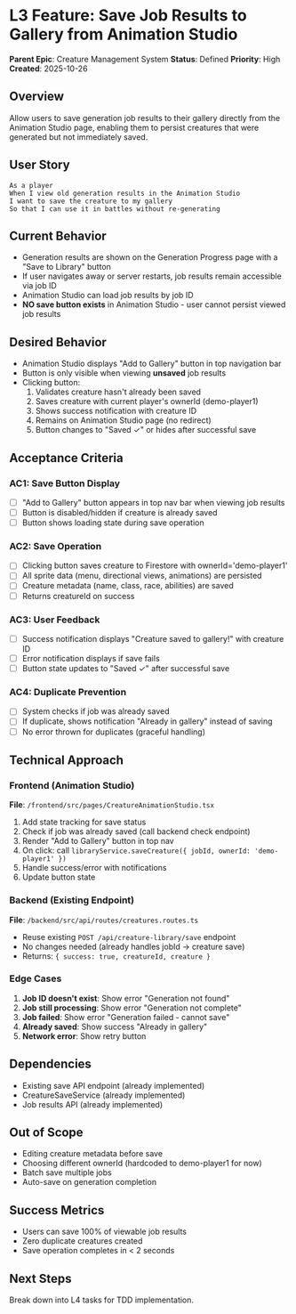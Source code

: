 # L3 Feature: Save Job Results to Gallery from Animation Studio

**Parent Epic**: Creature Management System
**Status**: Defined
**Priority**: High
**Created**: 2025-10-26

## Overview

Allow users to save generation job results to their gallery directly from the Animation Studio page, enabling them to persist creatures that were generated but not immediately saved.

## User Story

```
As a player
When I view old generation results in the Animation Studio
I want to save the creature to my gallery
So that I can use it in battles without re-generating
```

## Current Behavior

- Generation results are shown on the Generation Progress page with a "Save to Library" button
- If user navigates away or server restarts, job results remain accessible via job ID
- Animation Studio can load job results by job ID
- **NO save button exists** in Animation Studio - user cannot persist viewed job results

## Desired Behavior

- Animation Studio displays "Add to Gallery" button in top navigation bar
- Button is only visible when viewing **unsaved** job results
- Clicking button:
  1. Validates creature hasn't already been saved
  2. Saves creature with current player's ownerId (demo-player1)
  3. Shows success notification with creature ID
  4. Remains on Animation Studio page (no redirect)
  5. Button changes to "Saved ✓" or hides after successful save

## Acceptance Criteria

### AC1: Save Button Display
- [ ] "Add to Gallery" button appears in top nav bar when viewing job results
- [ ] Button is disabled/hidden if creature is already saved
- [ ] Button shows loading state during save operation

### AC2: Save Operation
- [ ] Clicking button saves creature to Firestore with ownerId='demo-player1'
- [ ] All sprite data (menu, directional views, animations) are persisted
- [ ] Creature metadata (name, class, race, abilities) are saved
- [ ] Returns creatureId on success

### AC3: User Feedback
- [ ] Success notification displays "Creature saved to gallery!" with creature ID
- [ ] Error notification displays if save fails
- [ ] Button state updates to "Saved ✓" after successful save

### AC4: Duplicate Prevention
- [ ] System checks if job was already saved
- [ ] If duplicate, shows notification "Already in gallery" instead of saving
- [ ] No error thrown for duplicates (graceful handling)

## Technical Approach

### Frontend (Animation Studio)

**File**: `/frontend/src/pages/CreatureAnimationStudio.tsx`

1. Add state tracking for save status
2. Check if job was already saved (call backend check endpoint)
3. Render "Add to Gallery" button in top nav
4. On click: call `libraryService.saveCreature({ jobId, ownerId: 'demo-player1' })`
5. Handle success/error with notifications
6. Update button state

### Backend (Existing Endpoint)

**File**: `/backend/src/api/routes/creatures.routes.ts`

- Reuse existing `POST /api/creature-library/save` endpoint
- No changes needed (already handles jobId → creature save)
- Returns: `{ success: true, creatureId, creature }`

### Edge Cases

1. **Job ID doesn't exist**: Show error "Generation not found"
2. **Job still processing**: Show error "Generation not complete"
3. **Job failed**: Show error "Generation failed - cannot save"
4. **Already saved**: Show success "Already in gallery"
5. **Network error**: Show retry button

## Dependencies

- Existing save API endpoint (already implemented)
- CreatureSaveService (already implemented)
- Job results API (already implemented)

## Out of Scope

- Editing creature metadata before save
- Choosing different ownerId (hardcoded to demo-player1 for now)
- Batch save multiple jobs
- Auto-save on generation completion

## Success Metrics

- Users can save 100% of viewable job results
- Zero duplicate creatures created
- Save operation completes in < 2 seconds

## Next Steps

Break down into L4 tasks for TDD implementation.
